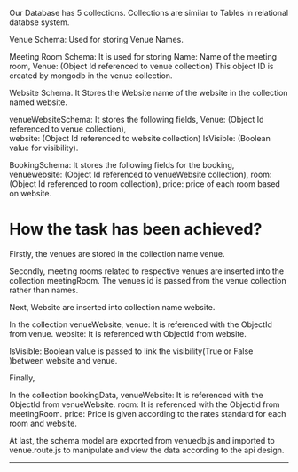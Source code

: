 Our Database has 5 collections. Collections are similar to Tables in relational databse system.

Venue Schema: Used for storing Venue Names.

Meeting Room Schema: It is used for storing 
    Name: Name of the meeting room,
    Venue: (Object Id referenced to venue collection)
    This object ID is created by mongodb in the venue collection.

Website Schema. It Stores the Website name of the website in the collection named website.

venueWebsiteSchema: It stores the following fields,
    Venue: (Object Id referenced to venue collection),  
    website: (Object Id referenced to website collection)
    IsVisible: (Boolean value for visibility).

BookingSchema: It stores the following fields for the booking,
    venuewebsite: (Object Id referenced to venueWebsite collection),
    room: (Object Id referenced to room collection),
    price: price of each room based on website.

# How the task has been achieved?

Firstly, the venues are stored in the collection name venue. 

Secondly, meeting rooms related to respective venues are inserted into the collection meetingRoom. 
The venues id is passed from the venue collection rather than names.

Next, Website are inserted into collection name website.

In the collection venueWebsite,
venue: It is referenced with the ObjectId from venue.
website: It is referenced with ObjectId from website.

IsVisible: Boolean value is passed to link the visibility(True or False )between website and venue.

Finally,

In the collection bookingData,
venueWebsite: It is referenced with the ObjectId from venueWebsite.
room: It is referenced with the ObjectId from meetingRoom.
price: Price is given according to the rates standard for each room and website.

At last, the schema model are exported from venuedb.js and imported to venue.route.js to manipulate and view the data according to the api design.

*************************

